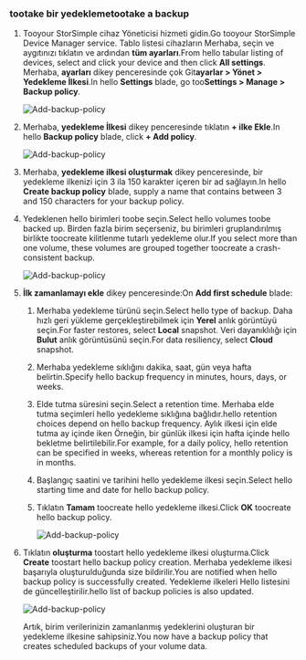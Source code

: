 <!--author=alkohli last changed: 01/12/17-->

### <a name="tootake-a-backup"></a><span data-ttu-id="e320b-101">tootake bir yedekleme</span><span class="sxs-lookup"><span data-stu-id="e320b-101">tootake a backup</span></span>

1. <span data-ttu-id="e320b-102">Tooyour StorSimple cihaz Yöneticisi hizmeti gidin.</span><span class="sxs-lookup"><span data-stu-id="e320b-102">Go tooyour StorSimple Device Manager service.</span></span> <span data-ttu-id="e320b-103">Tablo listesi cihazların Merhaba, seçin ve aygıtınızı tıklatın ve ardından **tüm ayarları**.</span><span class="sxs-lookup"><span data-stu-id="e320b-103">From hello tabular listing of devices, select and click your device and then click **All settings**.</span></span> <span data-ttu-id="e320b-104">Merhaba, **ayarları** dikey penceresinde çok Git**ayarlar > Yönet > Yedekleme İlkesi**.</span><span class="sxs-lookup"><span data-stu-id="e320b-104">In hello **Settings** blade, go too**Settings > Manage > Backup policy**.</span></span>

    ![Add-backup-policy](./media/storsimple-8000-take-backup/step8takebu1.png)

2. <span data-ttu-id="e320b-106">Merhaba, **yedekleme İlkesi** dikey penceresinde tıklatın **+ ilke Ekle**.</span><span class="sxs-lookup"><span data-stu-id="e320b-106">In hello **Backup policy** blade, click **+ Add policy**.</span></span>

    ![Add-backup-policy](./media/storsimple-8000-take-backup/step8takebu2.png)

3. <span data-ttu-id="e320b-108">Merhaba, **yedekleme ilkesi oluşturmak** dikey penceresinde, bir yedekleme ilkenizi için 3 ila 150 karakter içeren bir ad sağlayın.</span><span class="sxs-lookup"><span data-stu-id="e320b-108">In hello **Create backup policy** blade, supply a name that contains between 3 and 150 characters for your backup policy.</span></span>

4. <span data-ttu-id="e320b-109">Yedeklenen hello birimleri toobe seçin.</span><span class="sxs-lookup"><span data-stu-id="e320b-109">Select hello volumes toobe backed up.</span></span> <span data-ttu-id="e320b-110">Birden fazla birim seçerseniz, bu birimleri gruplandırılmış birlikte toocreate kilitlenme tutarlı yedekleme olur.</span><span class="sxs-lookup"><span data-stu-id="e320b-110">If you select more than one volume, these volumes are grouped together toocreate a crash-consistent backup.</span></span>

    ![Add-backup-policy](./media/storsimple-8000-take-backup/step8takebu4.png)

5. <span data-ttu-id="e320b-112">**İlk zamanlamayı ekle** dikey penceresinde:</span><span class="sxs-lookup"><span data-stu-id="e320b-112">On **Add first schedule** blade:</span></span>

    1. <span data-ttu-id="e320b-113">Merhaba yedekleme türünü seçin.</span><span class="sxs-lookup"><span data-stu-id="e320b-113">Select hello type of backup.</span></span> <span data-ttu-id="e320b-114">Daha hızlı geri yükleme gerçekleştirebilmek için **Yerel** anlık görüntüyü seçin.</span><span class="sxs-lookup"><span data-stu-id="e320b-114">For faster restores, select **Local** snapshot.</span></span> <span data-ttu-id="e320b-115">Veri dayanıklılığı için **Bulut** anlık görüntüsünü seçin.</span><span class="sxs-lookup"><span data-stu-id="e320b-115">For data resiliency, select **Cloud** snapshot.</span></span>
    2. <span data-ttu-id="e320b-116">Merhaba yedekleme sıklığını dakika, saat, gün veya hafta belirtin.</span><span class="sxs-lookup"><span data-stu-id="e320b-116">Specify hello backup frequency in minutes, hours, days, or weeks.</span></span>
    3. <span data-ttu-id="e320b-117">Elde tutma süresini seçin.</span><span class="sxs-lookup"><span data-stu-id="e320b-117">Select a retention time.</span></span> <span data-ttu-id="e320b-118">Merhaba elde tutma seçimleri hello yedekleme sıklığına bağlıdır.</span><span class="sxs-lookup"><span data-stu-id="e320b-118">hello retention choices depend on hello backup frequency.</span></span> <span data-ttu-id="e320b-119">Aylık ilkesi için elde tutma ay içinde iken Örneğin, bir günlük ilkesi için hafta içinde hello bekletme belirtilebilir.</span><span class="sxs-lookup"><span data-stu-id="e320b-119">For example, for a daily policy, hello retention can be specified in weeks, whereas retention for a monthly policy is in months.</span></span>
    4. <span data-ttu-id="e320b-120">Başlangıç saatini ve tarihini hello yedekleme ilkesi seçin.</span><span class="sxs-lookup"><span data-stu-id="e320b-120">Select hello starting time and date for hello backup policy.</span></span>
    5. <span data-ttu-id="e320b-121">Tıklatın **Tamam** toocreate hello yedekleme ilkesi.</span><span class="sxs-lookup"><span data-stu-id="e320b-121">Click **OK** toocreate hello backup policy.</span></span>

        ![Add-backup-policy](./media/storsimple-8000-take-backup/step8takebu5.png) 

6. <span data-ttu-id="e320b-123">Tıklatın **oluşturma** toostart hello yedekleme ilkesi oluşturma.</span><span class="sxs-lookup"><span data-stu-id="e320b-123">Click **Create** toostart hello backup policy creation.</span></span> <span data-ttu-id="e320b-124">Merhaba yedekleme ilkesi başarıyla oluşturulduğunda size bildirilir.</span><span class="sxs-lookup"><span data-stu-id="e320b-124">You are notified when hello backup policy is successfully created.</span></span> <span data-ttu-id="e320b-125">Yedekleme ilkeleri Hello listesini de güncelleştirilir.</span><span class="sxs-lookup"><span data-stu-id="e320b-125">hello list of backup policies is also updated.</span></span>
      
      ![Add-backup-policy](./media/storsimple-8000-take-backup/step8takebu9.png)
      
      <span data-ttu-id="e320b-127">Artık, birim verilerinizin zamanlanmış yedeklerini oluşturan bir yedekleme ilkesine sahipsiniz.</span><span class="sxs-lookup"><span data-stu-id="e320b-127">You now have a backup policy that creates scheduled backups of your volume data.</span></span>




